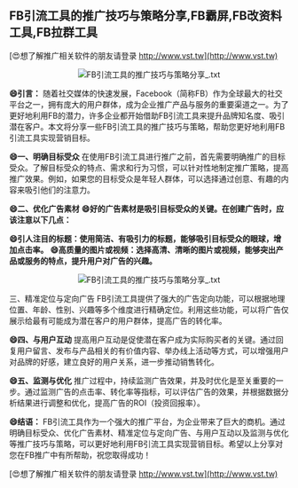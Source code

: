 ## **FB引流工具的推广技巧与策略分享,FB霸屏,FB改资料工具,FB拉群工具**

[😍想了解推广相关软件的朋友请登录 http://www.vst.tw](http://www.vst.tw)

 <center><img src="https://vst.tw/MP4/tuiguang/png/0.png" alt="FB引流工具的推广技巧与策略分享_.txt"></center>

**😄引言：**
随着社交媒体的快速发展，Facebook（简称FB）作为全球最大的社交平台之一，拥有庞大的用户群体，成为企业推广产品与服务的重要渠道之一。为了更好地利用FB的潜力，许多企业都开始借助FB引流工具来提升品牌知名度、吸引潜在客户。本文将分享一些FB引流工具的推广技巧与策略，帮助您更好地利用FB引流工具实现营销目标。

**😄一、明确目标受众**
在使用FB引流工具进行推广之前，首先需要明确推广的目标受众。了解目标受众的特点、需求和行为习惯，可以针对性地制定推广策略，提高推广效果。例如，如果您的目标受众是年轻人群体，可以选择通过创意、有趣的内容来吸引他们的注意力。

**😄二、优化广告素材**
**😄好的广告素材是吸引目标受众的关键。在创建广告时，应该注意以下几点：**

**😄引人注目的标题：使用简洁、有吸引力的标题，能够吸引目标受众的眼球，增加点击率。**
**😄高质量的图片或视频：选择高清、清晰的图片或视频，能够突出产品或服务的特点，提升用户对广告的兴趣。**

 <center><img src="https://vst.tw/MP4/tuiguang/png/1.png" alt="FB引流工具的推广技巧与策略分享_.txt"></center>

三、精准定位与定向广告
FB引流工具提供了强大的广告定向功能，可以根据地理位置、年龄、性别、兴趣等多个维度进行精确定位。利用这些功能，可以将广告仅展示给最有可能成为潜在客户的用户群体，提高广告的转化率。

**😄四、与用户互动**
提高用户互动是促使潜在客户成为实际购买者的关键。通过回复用户留言、发布与产品相关的有价值内容、举办线上活动等方式，可以增强用户对品牌的好感，建立良好的用户关系，进一步推动销售转化。

**😄五、监测与优化**
推广过程中，持续监测广告效果，并及时优化是至关重要的一步。通过监测广告的点击率、转化率等指标，可以评估广告的效果，并根据数据分析结果进行调整和优化，提高广告的ROI（投资回报率）。

**😄结语：**
FB引流工具作为一个强大的推广平台，为企业带来了巨大的商机。通过明确目标受众、优化广告素材、精准定位与定向广告、与用户互动以及监测与优化等推广技巧与策略，可以更好地利用FB引流工具实现营销目标。希望以上分享对您在FB推广中有所帮助，祝您取得成功！

[😍想了解推广相关软件的朋友请登录 http://www.vst.tw](http://www.vst.tw)



